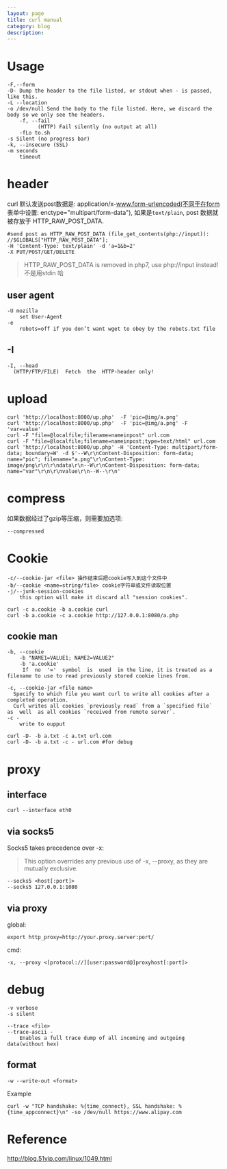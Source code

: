 ```yaml
---
layout: page
title: curl manual
category: blog
description:
---
```


# Usage

	-F,--form
	-D- Dump the header to the file listed, or stdout when - is passed, like this.
	-L --location
	-o /dev/null Send the body to the file listed. Here, we discard the body so we only see the headers.
        -f, --fail
              (HTTP) Fail silently (no output at all)
        -fLo to.sh
	-s Silent (no progress bar)
	-k, --insecure (SSL)
    -m seconds
        timeout

# header
curl 默认发送post数据是: application/x-www.form-urlencoded(不同于在form 表单中设置: enctype="multipart/form-data"), 如果是`text/plain`, post 数据就被存放于 HTTP_RAW_POST_DATA.

	#send post as HTTP_RAW_POST_DATA (file_get_contents(php://input)):
	//$GLOBALS["HTTP_RAW_POST_DATA"];
	-H 'Content-Type: text/plain' -d 'a=1&b=2'
	-X PUT/POST/GET/DELETE

> HTTP_RAW_POST_DATA is removed in php7, use php://input instead! 不是用stdin 哈

## user agent

	-U mozilla
		set User-Agent
	-e
		robots=off if you don’t want wget to obey by the robots.txt file

## -I

	-I, --head
	  (HTTP/FTP/FILE)  Fetch  the  HTTP-header only!

# upload

	curl 'http://localhost:8000/up.php'  -F 'pic=@img/a.png'
	curl 'http://localhost:8000/up.php'  -F 'pic=@img/a.png' -F 'var=value'
	curl -F "file=@localfile;filename=nameinpost" url.com
	curl -F "file=@localfile;filename=nameinpost;type=text/html" url.com
	curl 'http://localhost:8000/up.php' -H 'Content-Type: multipart/form-data; boundary=W' -d $'--W\r\nContent-Disposition: form-data; name="pic"; filename="a.png"\r\nContent-Type: image/png\r\n\r\ndata\r\n--W\r\nContent-Disposition: form-data; name="var"\r\n\r\nvalue\r\n--W--\r\n'

# compress
如果数据经过了gzip等压缩，则需要加选项:

	--compressed

# Cookie

	-c/--cookie-jar <file> 操作结束后把cookie写入到这个文件中
	-b/--cookie <name=string/file> cookie字符串或文件读取位置
	-j/--junk-session-cookies
		this option will make it discard all "session cookies".

	curl -c a.cookie -b a.cookie curl
	curl -b a.cookie -c a.cookie http://127.0.0.1:8080/a.php

## cookie man

	-b, --cookie
		-b "NAME1=VALUE1; NAME2=VALUE2"
		-b 'a.cookie'
		 If  no  '='  symbol  is  used  in the line, it is treated as a filename to use to read previously stored cookie lines from.

	-c, --cookie-jar <file name>
	  Specify to which file you want curl to write all cookies after a completed operation.
	  Curl writes all cookies `previously read` from a `specified file`  as  well  as all cookies `received from remote server`.
	-c -
		write to oupput

	curl -D- -b a.txt -c a.txt url.com
	curl -D- -b a.txt -c - url.com #for debug

# proxy

## interface

    curl --interface eth0

## via socks5
Socks5 takes precedence over -x:

> This option overrides any previous use of -x, --proxy, as they are mutually exclusive.

	--socks5 <host[:port]>
	--socks5 127.0.0.1:1080

## via proxy
global:

	export http_proxy=http://your.proxy.server:port/

cmd:

	-x, --proxy <[protocol://][user:password@]proxyhost[:port]>

# debug

	-v verbose
	-s silent

	--trace <file>
	--trace-ascii -
		Enables a full trace dump of all incoming and outgoing data(without hex)

## format

	-w --write-out <format>

Example

	curl -w "TCP handshake: %{time_connect}, SSL handshake: %{time_appconnect}\n" -so /dev/null https://www.alipay.com

# Reference
http://blog.51yip.com/linux/1049.html
